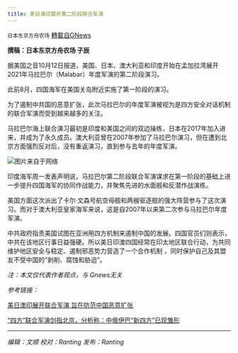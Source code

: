 ```yaml
---
title: 美日澳印展开第二阶段联合军演
---
```

`日本东京方舟农场` [轉載自GNews](https://gnews.org/zh-hans/1592198/)

**撰稿：日本东京方舟农场 子辰**

据美国之音10月12日报道，美国、日本、澳大利亚和印度开始在孟加拉湾展开2021年马拉巴尔（Malabar）年度军演的第二阶段演习。

此前8月，四国海军在美国关岛附近实施了第一阶段的演习。

为了遏制中共国的恶意扩张，此次马拉巴尔的年度军演被视为是四方安全对话机制的联合军演而受到越来越多的关注。

马拉巴尔海上联合演习最初是印度和美国之间的双边操练，日本在2017年加入进来，并成为了永久成员。澳大利亚曾在2007年参加了马拉巴尔演习，但在遭到北京方面强烈反对后，没有重返演习，直到参与去年的年度军演。

![](https://assets.gnews.org/wp-content/uploads/2021/10/微信图片_20211013230358.png)图片来自于网络

印度海军周一发表声明说，马拉巴尔第二阶段联合军演谋求在第一阶段的基础上进一步提升四国海军的协同作战能力，并聚焦先进的水面舰和反潜作战演练。

美国方面这次派出了卡尔·文森号航空母舰和两艘驱逐舰的强大阵营参与了这次演习。而对于澳大利亚皇家海军来说，这是自2007年以来第二次参与马拉巴尔年度军演。

中共政府指责美国试图在亚洲用四方机制来遏制中国的发展。四国官员们则表示，中共在该地区行事日益强硬。所以美日印澳四国经常在印太地区联合行动，为共同维护地区安全与稳定、遏制邪恶势力营造了一个合作机制 ，同时保护自己及其盟友不受中国的“剥削、腐蚀和胁迫”。

*注：本文仅代表作者观点，与 Gnews无关*

*参考链接：*

[美日澳印展开联合军演 旨在防范中国恶意扩张](https://www.voachinese.com/a/quad-naval-exercise-20211012/6267058.html)

[“四方”联合军演剑指北京，分析称：中俄伊巴“新四方”已现雏形](https://www.voachinese.com/a/china-quad-exercises-083021/6079250.html)

* * *

*编辑：文顺 校对：Ranting 发布：Ranting*
